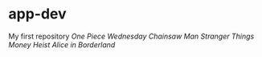 # app-dev
My first repository
*One Piece*
*Wednesday*
*Chainsaw Man*
*Stranger Things*
*Money Heist*
*Alice in Borderland*

